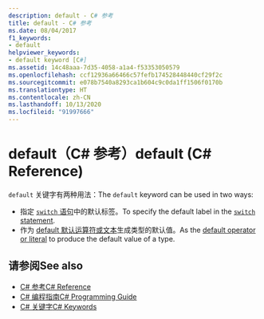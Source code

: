```yaml
---
description: default - C# 参考
title: default - C# 参考
ms.date: 08/04/2017
f1_keywords:
- default
helpviewer_keywords:
- default keyword [C#]
ms.assetid: 14c48aaa-7d35-4058-a1a4-f53353050579
ms.openlocfilehash: ccf12936a66466c57fefb174528448440cf29f2c
ms.sourcegitcommit: e078b7540a8293ca1b604c9c0da1ff1506f0170b
ms.translationtype: HT
ms.contentlocale: zh-CN
ms.lasthandoff: 10/13/2020
ms.locfileid: "91997666"
---
```

# <a name="default-c-reference"></a><span data-ttu-id="f9ab9-103">default（C# 参考）</span><span class="sxs-lookup"><span data-stu-id="f9ab9-103">default (C# Reference)</span></span>

<span data-ttu-id="f9ab9-104">`default` 关键字有两种用法：</span><span class="sxs-lookup"><span data-stu-id="f9ab9-104">The `default` keyword can be used in two ways:</span></span>

- <span data-ttu-id="f9ab9-105">指定 [`switch` 语句](switch.md)中的默认标签。</span><span class="sxs-lookup"><span data-stu-id="f9ab9-105">To specify the default label in the [`switch` statement](switch.md).</span></span>
- <span data-ttu-id="f9ab9-106">作为 [default 默认运算符或文本](../operators/default.md)生成类型的默认值。</span><span class="sxs-lookup"><span data-stu-id="f9ab9-106">As the [default operator or literal](../operators/default.md) to produce the default value of a type.</span></span>

## <a name="see-also"></a><span data-ttu-id="f9ab9-107">请参阅</span><span class="sxs-lookup"><span data-stu-id="f9ab9-107">See also</span></span>

- [<span data-ttu-id="f9ab9-108">C# 参考</span><span class="sxs-lookup"><span data-stu-id="f9ab9-108">C# Reference</span></span>](../index.md)
- [<span data-ttu-id="f9ab9-109">C# 编程指南</span><span class="sxs-lookup"><span data-stu-id="f9ab9-109">C# Programming Guide</span></span>](../../programming-guide/index.md)
- [<span data-ttu-id="f9ab9-110">C# 关键字</span><span class="sxs-lookup"><span data-stu-id="f9ab9-110">C# Keywords</span></span>](index.md)
